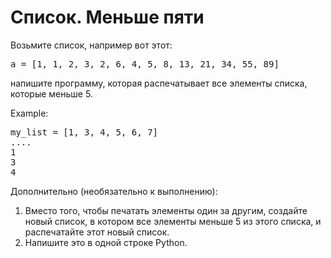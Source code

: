 <h1>Список. Меньше пяти</h1>

Возьмите список, например вот этот:

<pre>
a = [1, 1, 2, 3, 2, 6, 4, 5, 8, 13, 21, 34, 55, 89]
</pre>

напишите программу, которая распечатывает все элементы списка, которые меньше 5.

Example:
<pre>
my_list = [1, 3, 4, 5, 6, 7]
....
1
3
4
</pre>

Дополнительно (необязательно к выполнению):

1. Вместо того, чтобы печатать элементы один за другим, создайте новый список, в котором все элементы меньше 5 из этого списка, и распечатайте этот новый список.
2. Напишите это в одной строке Python.